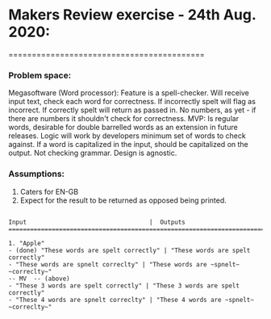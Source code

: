 # Makers Review exercise - 24th Aug. 2020:
==========================================

### Problem space:
Megasoftware (Word processor): Feature is a spell-checker. Will receive input text, check each word for correctness.
If incorrectly spelt will flag as incorrect.
If correctly spelt will return as passed in.
No numbers, as yet - if there are numbers it shouldn't check for correctness.
MVP: Is regular words, desirable for double barrelled words as an extension in future releases.
Logic will work by developers minimum set of words to check against.
If a word is capitalized in the input, should be capitalized on the output.
Not checking grammar.
Design is agnostic.


### Assumptions:
1. Caters for EN-GB
2. Expect for the result to be returned as opposed being printed.
```

Input                                  |  Outputs
===============================================================================

1. "Apple"
- (done) "These words are spelt correctly" | "These words are spelt correctly"
- "These words are spnelt correclty" | "These words are ~spnelt~ ~correclty~"
-- MV  -- (above)
- "These 3 words are spelt correctly" | "These 3 words are spelt correctly"
- "These 4 words are spnelt correclty" | "These 4 words are ~spnelt~ ~correclty~"

```
